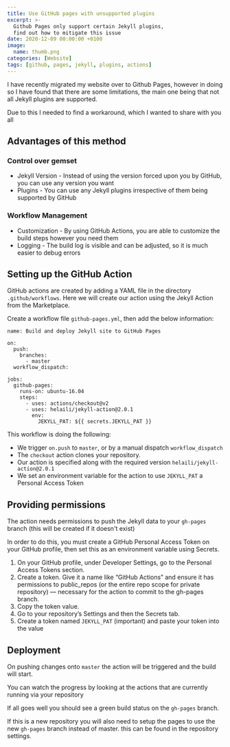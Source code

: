 ```yaml
---
title: Use GitHub pages with unsupported plugins
excerpt: >-
  Github Pages only support certain Jekyll plugins,
  find out how to mitigate this issue
date: 2020-12-09 00:00:00 +0100
image:
  name: thumb.png
categories: [Website]
tags: [github, pages, jekyll, plugins, actions]
---
```


I have recently migrated my website over to Github Pages, however in doing so I have found that there are some limitations, the main one being that not all Jekyll plugins are supported.

Due to this I needed to find a workaround, which I wanted to share with you all

## Advantages of this method

### Control over gemset

- Jekyll Version - Instead of using the version forced upon you by GitHub, you can use any version you want
- Plugins - You can use any Jekyll plugins irrespective of them being supported by GitHub

### Workflow Management

- Customization - By using GitHub Actions, you are able to customize the build steps however you need them
- Logging - The build log is visible and can be adjusted, so it is much easier to debug errors

## Setting up the GitHub Action

GitHub actions are created by adding a YAML file in the directory `.github/workflows`. Here we will create our action using the Jekyll Action from the Marketplace.

Create a workflow file `github-pages.yml`, then add the below information:

```
name: Build and deploy Jekyll site to GitHub Pages

on:
  push:
    branches:
      - master
  workflow_dispatch:

jobs:
  github-pages:
    runs-on: ubuntu-16.04
    steps:
      - uses: actions/checkout@v2
      - uses: helaili/jekyll-action@2.0.1
        env:
          JEKYLL_PAT: ${{ secrets.JEKYLL_PAT }}
```

This workflow is doing the following:

- We trigger `on.push` to `master`, or by a manual dispatch `workflow_dispatch`
- The `checkout` action clones your repository.
- Our action is specified along with the required version `helaili/jekyll-action@2.0.1`
- We set an environment variable for the action to use `JEKYLL_PAT` a Personal Access Token

## Providing permissions

The action needs permissions to push the Jekyll data to your `gh-pages` branch (this will be created if it doesn't exist)

In order to do this, you must create a GitHub Personal Access Token on your GitHub profile, then set this as an environment variable using Secrets.

1. On your GitHub profile, under Developer Settings, go to the Personal Access Tokens section.
2. Create a token. Give it a name like “GitHub Actions” and ensure it has permissions to public_repos (or the entire repo scope for private repository) — necessary for the action to commit to the gh-pages branch.
3. Copy the token value.
4. Go to your repository’s Settings and then the Secrets tab.
5. Create a token named `JEKYLL_PAT` (important) and paste your token into the value

## Deployment

On pushing changes onto `master` the action will be triggered and the build will start.

You can watch the progress by looking at the actions that are currently running via your repository

If all goes well you should see a green build status on the `gh-pages` branch.

If this is a new repository you will also need to setup the pages to use the new `gh-pages` branch instead of master. this can be found in the repository settings.
